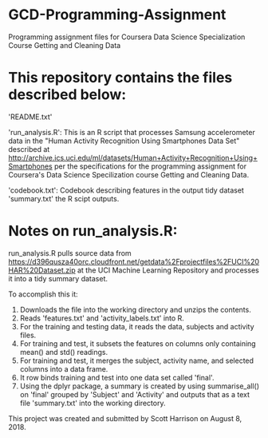 # GCD-Programming-Assignment
Programming assignment files for Coursera Data Science Specialization Course Getting and Cleaning Data

This repository contains the files described below:
===================================================

'README.txt'

'run_analysis.R': This is an R script that processes Samsung accelerometer data in the "Human Activity Recognition Using Smartphones Data Set" described at http://archive.ics.uci.edu/ml/datasets/Human+Activity+Recognition+Using+Smartphones per the specifications for the programming assignment for Coursera's Data Science Specilization course Getting and Cleaning Data.

'codebook.txt':  Codebook describing features in the output tidy dataset 'summary.txt' the R scipt outputs.

Notes on run_analysis.R:
========================

run_analysis.R pulls source data from https://d396qusza40orc.cloudfront.net/getdata%2Fprojectfiles%2FUCI%20HAR%20Dataset.zip at the UCI Machine Learning Repository and processes it into a tidy summary dataset.

To accomplish this it:

  1.  Downloads the file into the working directory and unzips the contents.
  2.  Reads 'features.txt' and 'activity_labels.txt' into R.
  3.  For the training and testing data, it reads the data, subjects and activity files.
  4.  For training and test, it subsets the features on columns only containing mean() and std() readings.
  5.  For training and test, it merges the subject, activity name, and selected columns into a data frame.
  6.  It row binds training and test into one data set called 'final'.
  7.  Using the dplyr package, a summary is created by using summarise_all() on 'final' grouped by 'Subject' and 'Activity' and outputs that as a text file 'summary.txt' into the working directory.

This project was created and submitted by Scott Harrison on August 8, 2018.
